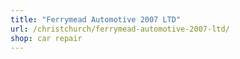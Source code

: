 ```yaml
---
title: "Ferrymead Automotive 2007 LTD"
url: /christchurch/ferrymead-automotive-2007-ltd/
shop: car repair
---
```

